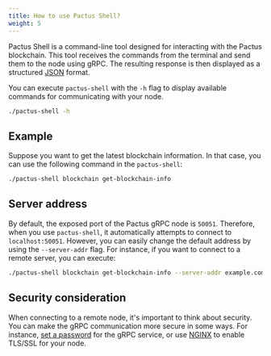 ```yaml
---
title: How to use Pactus Shell?
weight: 5
---
```


Pactus Shell is a command-line tool designed for interacting with the Pactus blockchain.
This tool receives the commands from the terminal and send them to the node using gRPC.
The resulting response is then displayed as a structured [JSON](https://www.json.org) format.

You can execute `pactus-shell` with the `-h` flag to display available commands for communicating with your node.

```bash
./pactus-shell -h
```

## Example

Suppose you want to get the latest blockchain information.
In that case, you can use the following command in the `pactus-shell`:

```bash
./pactus-shell blockchain get-blockchain-info
```

## Server address

By default, the exposed port of the Pactus gRPC node is `50051`.
Therefore, when you use `pactus-shell`, it automatically attempts to connect to `localhost:50051`.
However, you can easily change the default address by using the `--server-addr` flag.
For instance, if you want to connect to a remote server, you can execute:

```bash
./pactus-shell blockchain get-blockchain-info --server-addr example.com:50051
```

## Security consideration

When connecting to a remote node, it's important to think about security.
You can make the gRPC communication more secure in some ways.
For instance, [set a password](/tutorials/grpc-basic-auth/) for the gRPC service,
or use [NGINX](https://www.nginx.com/blog/nginx-1-13-10-grpc/) to enable TLS/SSL for your node.
